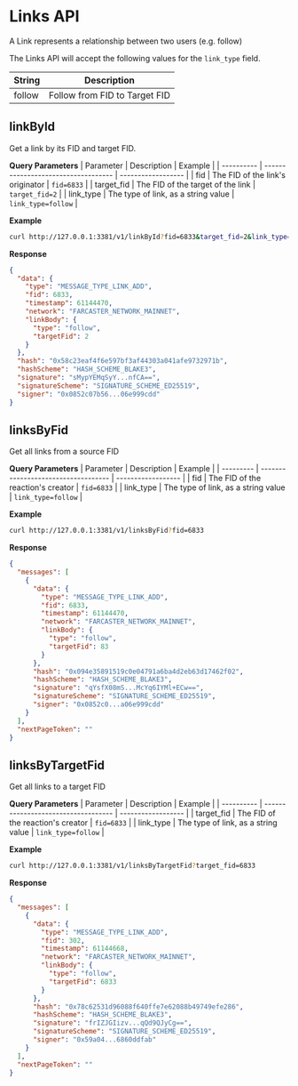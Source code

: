 # Links API

A Link represents a relationship between two users (e.g. follow)

The Links API will accept the following values for the `link_type` field.

| String | Description                   |
| ------ | ----------------------------- |
| follow | Follow from FID to Target FID |

## linkById

Get a link by its FID and target FID.

**Query Parameters**
| Parameter  | Description                         | Example            |
| ---------- | ----------------------------------- | ------------------ |
| fid        | The FID of the link's originator    | `fid=6833`         |
| target_fid | The FID of the target of the link   | `target_fid=2`     |
| link_type  | The type of link, as a string value | `link_type=follow` |

**Example**

```bash
curl http://127.0.0.1:3381/v1/linkById?fid=6833&target_fid=2&link_type=follow
```

**Response**

```json
{
  "data": {
    "type": "MESSAGE_TYPE_LINK_ADD",
    "fid": 6833,
    "timestamp": 61144470,
    "network": "FARCASTER_NETWORK_MAINNET",
    "linkBody": {
      "type": "follow",
      "targetFid": 2
    }
  },
  "hash": "0x58c23eaf4f6e597bf3af44303a041afe9732971b",
  "hashScheme": "HASH_SCHEME_BLAKE3",
  "signature": "sMypYEMqSyY...nfCA==",
  "signatureScheme": "SIGNATURE_SCHEME_ED25519",
  "signer": "0x0852c07b56...06e999cdd"
}
```

## linksByFid

Get all links from a source FID

**Query Parameters**
| Parameter | Description                         | Example            |
| --------- | ----------------------------------- | ------------------ |
| fid       | The FID of the reaction's creator   | `fid=6833`         |
| link_type | The type of link, as a string value | `link_type=follow` |

**Example**

```bash
curl http://127.0.0.1:3381/v1/linksByFid?fid=6833
```

**Response**

```json
{
  "messages": [
    {
      "data": {
        "type": "MESSAGE_TYPE_LINK_ADD",
        "fid": 6833,
        "timestamp": 61144470,
        "network": "FARCASTER_NETWORK_MAINNET",
        "linkBody": {
          "type": "follow",
          "targetFid": 83
        }
      },
      "hash": "0x094e35891519c0e04791a6ba4d2eb63d17462f02",
      "hashScheme": "HASH_SCHEME_BLAKE3",
      "signature": "qYsfX08mS...McYq6IYMl+ECw==",
      "signatureScheme": "SIGNATURE_SCHEME_ED25519",
      "signer": "0x0852c0...a06e999cdd"
    }
  ],
  "nextPageToken": ""
}
```

## linksByTargetFid

Get all links to a target FID

**Query Parameters**
| Parameter  | Description                         | Example            |
| ---------- | ----------------------------------- | ------------------ |
| target_fid | The FID of the reaction's creator   | `fid=6833`         |
| link_type  | The type of link, as a string value | `link_type=follow` |

**Example**

```bash
curl http://127.0.0.1:3381/v1/linksByTargetFid?target_fid=6833
```

**Response**

```json
{
  "messages": [
    {
      "data": {
        "type": "MESSAGE_TYPE_LINK_ADD",
        "fid": 302,
        "timestamp": 61144668,
        "network": "FARCASTER_NETWORK_MAINNET",
        "linkBody": {
          "type": "follow",
          "targetFid": 6833
        }
      },
      "hash": "0x78c62531d96088f640ffe7e62088b49749efe286",
      "hashScheme": "HASH_SCHEME_BLAKE3",
      "signature": "frIZJGIizv...qQd9QJyCg==",
      "signatureScheme": "SIGNATURE_SCHEME_ED25519",
      "signer": "0x59a04...6860ddfab"
    }
  ],
  "nextPageToken": ""
}
```
